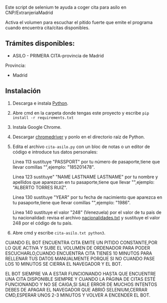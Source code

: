 Este script de selenium te ayuda a coger cita para asilo en CNP/ExtranjeriaMadrid

Activa el volumen para escuchar el pítido fuerte que emite el programa cuando encuentra cita/citas disponibles.

Trámites disponibles:
-------------
- ASILO - PRIMERA CITA-provincia de Madrid

Provincia:
- Madrid

Instalación
-------------------

1. Descarga e instala [Python](https://www.python.org/downloads/).

2. Abre cmd en la carpeta donde tengas este proyecto y escribe `pip install -r requirements.txt`

3. Instala Google Chrome.

4. Descargar [chromedriver](https://chromedriver.chromium.org/downloads) y ponlo en el directorio raíz de Python.

6. Edita el archivo `cita-asilo.py` con un bloc de notas o un editor de código e introduce tus datos personales:
   
   Línea 113 sustituye "PASSPORT" por tu número de pasaporte,tiene que llevar comillas "",ejemplo: "185201478".
   
   Línea 123 sustituye" "NAME LASTNAME LASTNAME" por tu nombre y apellidos que aparezcan en tu pasaporte,tiene que llevar "",ejemplo: "ALBERTO TORRES RUIZ".
   
   Línea 130 sustituye "YEAR" por tu fecha de nacimiento que aparezca en tu pasaporte,tiene que llevar comillas "",ejemplo: "1986".
   
   Línea 140 sustituye el valor "248" (Venezuela) por el valor de tu país de tu nacionalidad: revisa el archivo [nacionalidades.txt](https://github.com/MisterDarkZ/cita-asilo-madrid/blob/main/nacionalidades.txt) y sustituye el valor 248 por el código de tu país.
   
7. Abre cmd y escribe `cita-asilo.txt python3`.

CUANDO EL BOT ENCUENTRA CITA EMITE UN PITIDO CONSTANTE,POR LO QUE ACTIVA Y SUBE EL VOLUMEN DE ORDENADOR PARA PODER ESCUCHARLO,CUANDO ENCUENTRA CITA TIENES 10 MINUTOS PARA RELLENAR TUS DATOS MANUALMENTE PORQUE SI NO CUANDO PASE LOS 10 MINUTOS SE CIERRA EL NAVEGADOR Y EL BOT.

EL BOT SIEMPRE VA A ESTAR FUNCIONANDO HASTA QUE ENCUENTRE UNA CITA DISPONIBLE SIEMPRE Y CUANDO LA PÁGINA DE CITAS ESTÉ FUNCIONANDO Y NO SE CAIGA,SI SALE ERROR DE MUCHOS INTENTOS DEBES DE APAGAR EL NAVEGADOR QUE ABRIÓ SELENIUM,CERRAR CMD,ESPERAR UNOS 2-3 MINUTOS Y VOLVER A ENCENDER EL BOT.
